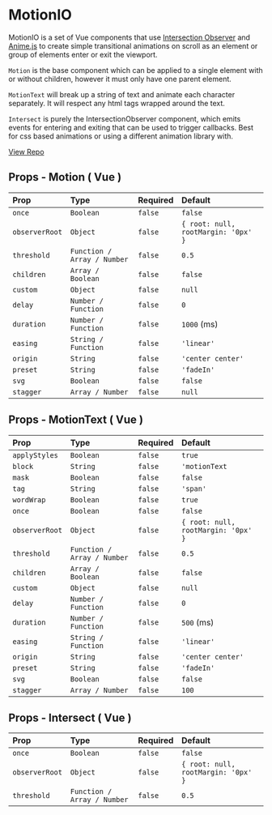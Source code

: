 # MotionIO

MotionIO is a set of Vue components that use [Intersection Observer](https://developer.mozilla.org/en-US/docs/Web/API/Intersection_Observer_API) and [Anime.js](https://animejs.com/) to create simple transitional animations on scroll as an element or group of elements enter or exit the viewport.

`Motion` is the base component which can be applied to a single element with or without children, however it must only have one parent element.

`MotionText` will break up a string of text and animate each character separately. It will respect any html tags wrapped around the text.

`Intersect` is purely the IntersectionObserver component, which emits events for entering and exiting that can be used to trigger callbacks. Best for css based animations or using a different animation library with.

[View Repo](https://github.com/tspears1/motionIO)


## Props - Motion ( Vue )

| Prop | Type      | Required  | Default   |
| :--- | :-------- | :--------- | :------- |
| `once` | `Boolean` | `false` | `false` |
| `observerRoot` | `Object` | `false` | `{ root: null, rootMargin: '0px' }` |
| `threshold`|`Function / Array / Number `| `false`| `0.5`|
| `children` | `Array / Boolean` | `false` | `false` |
|`custom`|`Object`|`false`|`null`|
|`delay`|`Number / Function`|`false`|`0`|
|`duration`|`Number / Function`|`false`| `1000` (ms)|
|`easing`|`String / Function`|`false`|`'linear'`|
|`origin`|`String`|`false`|`'center center'`|
|`preset`|`String`|`false`|`'fadeIn'`|
|`svg`|`Boolean`|`false`|`false`|
|`stagger`| `Array / Number` |`false`| `null`|

## Props - MotionText ( Vue )

| Prop | Type      | Required  | Default   |
| :--- | :-------- | :--------- | :------- |
| `applyStyles` | `Boolean` | `false` | `true` |
| `block` | `String` | `false` | `'motionText` |
| `mask` | `Boolean` | `false` | `false` |
| `tag` | `String` | `false` | `'span'` |
| `wordWrap` | `Boolean` | `false` | `true` |
| `once` | `Boolean` | `false` | `false` |
| `observerRoot` | `Object` | `false` | `{ root: null, rootMargin: '0px' }` |
| `threshold`|`Function / Array / Number `| `false`| `0.5`|
| `children` | `Array / Boolean` | `false` | `false` |
|`custom`|`Object`|`false`|`null`|
|`delay`|`Number / Function`|`false`|`0`|
|`duration`|`Number / Function`|`false`| `500` (ms)|
|`easing`|`String / Function`|`false`|`'linear'`|
|`origin`|`String`|`false`|`'center center'`|
|`preset`|`String`|`false`|`'fadeIn'`|
|`svg`|`Boolean`|`false`|`false`|
|`stagger`| `Array / Number` |`false`| `100`|

## Props - Intersect ( Vue )

| Prop | Type      | Required  | Default   |
| :--- | :-------- | :--------- | :------- |
| `once` | `Boolean` | `false` | `false` |
| `observerRoot` | `Object` | `false` | `{ root: null, rootMargin: '0px' }` |
| `threshold`|`Function / Array / Number `| `false`| `0.5`|
